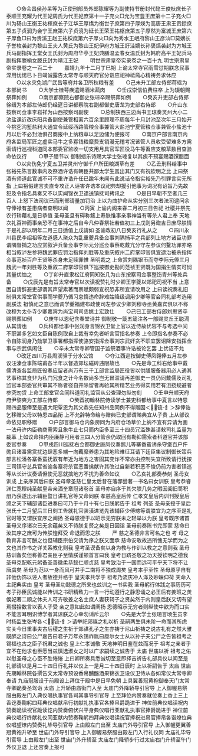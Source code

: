 <!-- { "loadSidebar": true } -->
　　○命会昌侯孙杲等为正使刑部员外郎陈耀等为副使持节册封代懿王俊杕庶长子泰顺王充耀为代王妃周氏为代王妃庶第十一子充火□允为宝豊王庶第十二子充火□川为砀山王衡王祐楎庶长子江华王厚燆为衡世子庶第四子厚煐为高唐王肃王贡錝庶第五子贞润为会宁王庶第六子贞滰为延长王荣王祐枢庶第五子厚然为富城王庶第六子厚鱼□曰为贵溪王赵王祐棌庶第六子厚火□向为秀水王岷府黎山王彦汕□莫嫡长子誉枚袭封为黎山王夫人黄氏为黎山王妃伊府方城王訏洼嫡长孙褒熇袭封为方城王兵马副指挥王堂女王氏封为周府华亭王妃典膳温孟春女温氏封为韩府高平王妃兵马副指挥滕榆女滕氏封为靖江王妃
　　明世宗肃皇帝实录卷之一百十九
明世宗肃皇帝实录卷之一百二十
　　嘉靖九年十二月丁巳朔  上谕太常寺官雨雪愆期朕念民事深用忧惕已卜日竭诚露告太常寺与顺天府官分诣应祀神祗斋心精祷务求休应
　　○以水灾免湖广武昌等府并各卫所秋粮有差
　　○己未升工部左侍郎蒋瑶为本部尚书
　　○大学士桂萼疾遣赐酒米蔬肉
　　○壬戌崇信伯费柱卒  上为辍朝赐祭葬如例
　　○南京都察院右都御史张琮卒赐祭葬如例
　　○癸亥升吏部右侍郎徐缙为本部左侍郎仍经筵日讲都察院右副都御史唐龙为吏部右侍郎
　　○升山东按察司佥事李崧祥为山西按察司副使
　　○总制狭西三边尚书王琼奏灵州大小二池盐课近改庆阳兵备副使兼管相离六百余里顾理不周每年十月封池至次年三月始开今挑穵沟堑盐利大通宜令延绥西路管粮佥事兼管大盐池宁夏管粮佥事兼管小盐池十月以后不必封池俱召商报中上纳粮草以足边储为便报可
　　○南京户部言南京内府各监局军匠之虚实马牛之多寡钱粮糜费支销漫无稽考况该管人员收受留难多方需索请行巡视科道同本部委官监收一切支用月具官军匠役马牛等畜应支粮草数目查验命依议行
　　○甲子腊节以  御制蜡乐诗赐大学士张璁复以其疾不预宴赐酒馔腊面
　　○以灾伤免宁夏五卫并灵州守御千户所田粮湖草有差
　　○乙丑刑科给事中张裕先陈言数事内及祭酒许诰有朝臣共鄙太学生羞出其门又有祝钦明之比  上曰祭酒有师道此官诚不可不重许诰升任已踰年未闻有此说诘令指实裕先乃引罪言实无所指  上曰裕假建言卖直专攻正人诬害许诰本议祀典却援引他事为词况有诏旨乃先故犯及令指名具奏又不以实闻锦衣卫逮送镇抚司拷讯之
　　○是日早朝不至者几三百人  上怒下法司议已而刑部请量加罚治  上以为曲护命从实分别三次者法司逮问余夺俸禄有差患病者查明以闻
　　○丙寅  上谕内阁来春二月初三日告祀  社稷并祭先农行耕藉礼是日恭值  圣母圣旦有碍称觞上寿朕惟事亲事神当有等杀人君上奉  天地次礼百神而事亲恐不在事神之后自今凡仲春祭社若值初三上戊则另诹吉日庶尽朕情于是礼部以明年二月三日适值上戊请如  圣谕改初八日癸亥行礼从之
　　○四川永川县民李绍祖等左道感人聚众为乱重夔兵备佥事刘隅捕平之兵部列上地方诸臣功罪谓隅督捕之功应赏叙泸兵备佥事李际元分巡佥事蔡乾戴亢分守左参议何鳌功罪亦略相当叙泸左参将魏武罪应罚治指挥刘胜等及重庆叙州二府掌印官俱宜逮治被杀指挥佥事范祯百户王贤等杀身未足赎罪惟  圣明裁之  上命赏刘隅银币而夺李际元俸三月魏武一年刘胜等及重叙二府掌印官俱下巡按御史勘问范祯王贤既为国捐生情实可悯其量优恤之
　　○丁卯升直隶松江府同知张几为山东按察司佥事整饬青州等处兵备
　　○戊辰先是有旨太常寺官以次读祝赞礼时少卿王学夔以郊祀司祝不当  上意困自请辞避吏部谓其声望素著而禀赋颇弱宣祝恐非所宜请改用之  上曰读祝奏礼旧制俱太常堂官供事而学夔乃循习怠惰违命辞难姑降级调用少卿等官会同礼部考选用副朕法  祖慎祀之意已而调学夔福建布政使司左参议少卿刘穆寺丞黄嘉宾俱以不称改穆为太仆寺少卿嘉宾为尚宝司司丞姚士宏致仕
　　○己巳工部右侍郎刘思贤卒赐祭葬如例
　　○庚午以恩纪含春堂诗并  御制敬一箴五箴注各一部赐灵丘王聪滆从其请也
　　○兵科都给事中张润身言锦衣卫堂上官以近侍故优容不与考选中间不职甚多乞如文臣自陈例取自上裁有幸免者听言官指名参奏  上令即指名参奏不必令自陈润身乃劾掌卫事署都指挥使骆安指挥佥事刘宗武奸贪不职宜罢诏降安指挥佥事与宗武俱闲住
　　○辛未太常寺卿管国子监祭酒事许诰被论乞罢  上优诏不允
　　○改迁四川万县周溪驿于分水公馆
　　○夺江西巡按御史傅凤翱俸五月左参议汪溱佥事陈端甫各半年以督造郊坛磁砖违限故也
　　○先是命工科右给事中戴儒清查各监局匠役奏应留者尚万有三千工部言监局匠役皆以供膳服备器用必人通其艺事称其食非为私门冗食之计今名数尚多岂无冒滥请再差御史一员仍同戴儒及司礼监官本部委官共审其不称者径自开除留者再验其所精艺业务得实用若有沮挠规避者参究勿贷  上命工部堂官会同科道司礼监官从公查理勿纵勿刻
　　○壬申升顺天府府尹黎奭为工部左侍郎
　　○癸酉初翰林院侍读学士兼吏科都给事中夏言以特恩赐四品服俸至是遇大祀覃恩为其父鼎先任知州品同例不得赠因＜锍-釒＞辞俸诰乞移赠父母以特恩四品衔  上不允辞特命给与赠典已吏部谓貤典宜从子贵  上从部议命依见职移赠
　　○户部言御马仓内象房同为内府仓场草价上纳不宜有异请为画一法毋许内臣勒商需索且象牛止七只而内臣多至三十四员冗滥殊甚请敕司礼监量为裁革  上如议命择内臣廉静可用者三四人分管余仍取回有勒抑需索者科道官并该部委官参奏
　　○甲戌四川巡抚右佥都御史唐凤仪奏鹅儿等寨番蛮诱杀守堡百户仵勋且诸番需赏扰边肆恶多端一向覊縻养患为其地险难征耳请下廷臣集议制御长策兵部言松潘各寨番蛮抚驭有年近为地方之害固其变诈不常亦由控制失宜所致请行抚按三司镇守总兵官省谕各寨将杀官恶番擒献许其改过自新若积恶不悛仍前为害者镇巡等从长计议奏请但使元恶就擒地方不扰为善命如议
　　○乙亥礼部奏恭刻  圣母女训成  上亲序其后曰朕  圣母章圣慈仁皇太后昔在藩邸尝著一书名曰女训朕  皇考恭睿渊仁宽穆纯圣献皇帝亲洒奎章冠诸卷首  圣母亦自序于其欠朕几务之暇因阅旧笥积册乃获遂出示辅臣暨日讲礼官等又命同朕  孝慈高皇后传  仁孝文皇后内训刊授皇后颁之天下辅部诸臣进奏曰可乃于十月十有七日朕躬告于  祖考  列圣  圣母亲授于皇后张氏十二月望后三日刻工告就礼官装潢进览先该辅臣少傅璁等谓朕宜为之序至是礼官时等又谓朕宜序之阐扬  圣母恩德于以昭示无穷朕未之轻举以为朕  皇考既序诸首  圣母又序诸次已无余蕴矣又不待朕复赘之矣是日因诣  圣母前奏陈书完即蒙  慈命曰汝其序之庶可为传朕惶拜受  命退而思之朕
　　严  慈之圣德非言可名之也  考  母之教育非言可酬之也但辅臣宗伯交请为序之朕又面承  慈命安敢故违所愧无学而为之文也其作书之详关系教化则我  皇考圣谟备矣以身为教与作训以教之之意则我  圣母慈训备矣但称善君亲臣子至情朕谨顿首言曰我  皇考日跻圣敬之功天授钦明之德我  圣母克配乾元躬备圣善徽柔恭懿仁顺贞慈  皇考致治于一国而远可平乎天下将不让唐虞矣  圣母为范以一身而风可并乎二南将不独成周矣  皇考本乎至性  圣母原乎自有非他伪饰以诬人者故德并格于  皇天孝共孚于  祖考乃流庆冲人泽及眇昧仰荷  天命入主祀典实由  皇考  圣母圣功懿德之所来也兹训之一书实我  圣母躬行体践之事历历可考子孙臣民诚能以传训之书研精致力一言一行动遵行之静思诵之必王后有姜班之羙侯妃著二顺之休夫人可齐敬姜之名士庶人妻获轲子之贤矣然于内则皇后朕又切有望焉掇拾数言以表人子受  亲之意如此如谓阐扬  恩德昭示无穷者则纵使中欲为而口实不能言耳明识博学者其谅朕之心幸勿诮斥云尔
　　○先是大学士张璁言顷生员李时扬监生张岑各＜锍-釒＞请举祀郊禖之礼以祈  圣嗣两生俱未阶一命而其所虑实关今日重事夫古后稷之生祈于郊禖孔子之生亦祷于尼山祈祷之说古礼有之然大雅既醉之诗曰公尸嘉告曰君子万年永锡祚胤曰厘尔女士从以孙子夫公尸之告皆祖考之锡福也古之臣子祝君之诚也  皇上仁孝诚敬  天地神明日鉴在兹而况于  祖考之亲者乎宜不在他求也臣愿当兹慎选淑女之时以广求嗣续之诚告于  太庙  世庙以祈  祖考之佑以慰圣母之心臣不胜惓惓  上曰卿所奏具悉诚切至意即择吉祈告礼部具仪以闻至是礼部请以是月二十四日行礼并以仪上一是月二十四日辰时  上以祈嗣告于  太庙  世庙先期翰林院各撰告文太常寺预设香帛酺醢酒果锦衣卫设仪卫侍从各如常仪太常寺卿奉请  九庙冠服设于前殿设上拜位于殿中是日早免朝  上具翼善冠黄袍御奉天门太常寺卿跪奏圣驾诣  太庙  上升轿由庙街门入至  太庙门外降轿导引官导  上入御幄易祭服由殿左门入典仪唱执事官各司其事导引官导  上至拜位内赞奏就位奏上香上三上香讫奏鞠躬四拜典仪唱献帛行初献礼执事官各捧帛爵跪进于  神位前典仪唱读祝内赞奏跪读祝官跪读讫内赞奏俯伏兴平身典仪唱行亚献礼执事官捧爵跪进于  神位前典仪唱行终献礼仪同亚献内赞奏鞠躬四拜典仪唱读祝官捧祝进帛官捧帛各诣燎位典仪唱望燎内赞奏礼毕导引官导  上由殿左门出至  太庙门外导引官导  上入御幄更翼善冠黄袍升轿至  世庙门外导引官导  上入御幄易祭服由殿左门入行礼仪同  太庙礼毕导引官导  上由殿左门出至  世庙门外升轿至  太庙左门降轿步行过太庙右门升轿至午门外仪卫退  上还宫奏上报可
